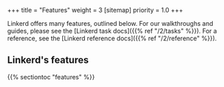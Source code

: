 +++
title = "Features"
weight = 3
[sitemap]
  priority = 1.0
+++

Linkerd offers many features, outlined below. For our walkthroughs and guides,
please see the [Linkerd task docs]({{% ref "/2/tasks" %}}). For a reference,
see the [Linkerd reference docs]({{% ref "/2/reference" %}}).

## Linkerd's features

{{% sectiontoc "features" %}}
